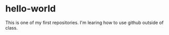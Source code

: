 # hello-world
This is one of my first repositories. I'm learing how to use github outside of class.

